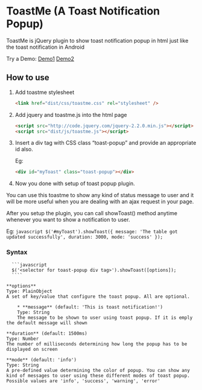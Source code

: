 # ToastMe (A Toast Notification Popup)
ToastMe is jQuery plugin to show toast notification popup in html just like the toast notification in Android 

Try a Demo:
[Demo1](https://rawgit.com/npnm/ToastMe/master/examples/toast-popup-demo.html)
[Demo2](https://rawgit.com/npnm/ToastMe/master/examples/toast-popup-demo2.html)

## How to use

1. Add toastme stylesheet
   
      ```HTML
      <link href="dist/css/toastme.css" rel="stylesheet" />
      ```
   
2. Add jquery and toastme.js into the html page

      ```HTML
      <script src="http://code.jquery.com/jquery-2.2.0.min.js"></script>
      <script src="dist/js/toastme.js"></script>
      ```
      
3. Insert a div tag with CSS class “toast-popup” and provide an appropriate id also.

   Eg:
      ```HTML
      <div id="myToast" class="toast-popup"></div>
      ```
4.	Now you done with setup of toast popup plugin.

   You can use this toastme to show any kind of status message to user and it will be more useful when you are dealing with an ajax request in your page.

   After you setup the plugin, you can call showToast() method anytime whenever you want to show a notification to user. 
   
   Eg:
      ```javascript
      $('#myToast').showToast({
         message: 'The table got updated successfully',
         duration: 3000,
         mode: 'success'
      });
      ```
   ### Syntax
      ```javascript
      $('<selector for toast-popup div tag>').showToast([options]);
      ````
      
   	**options**  
   	Type: PlainObject  
   	A set of key/value that configure the toast popup. All are optional.  
   	  
		* **message** (default: 'This is toast notification!')  
		Type: String  
		The message to be shown to user using toast popup. If it is emply the default message will shown  

	**duration** (default: 1500ms)  
	Type: Number  
	The number of milliseconds determining how long the popup has to be displayed on screen  

	**mode** (default: 'info')  
	Type: String  
	A pre-defined value determining the color of popup. You can show any kind of messages to user using these different modes of toast popup.  
	Possible values are 'info', 'success', 'warning', 'error'  


  

